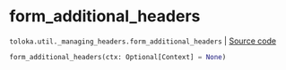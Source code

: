 # form_additional_headers
`toloka.util._managing_headers.form_additional_headers` | [Source code](https://github.com/Toloka/toloka-kit/blob/v1.1.4/src/util/_managing_headers.py#L83)

```python
form_additional_headers(ctx: Optional[Context] = None)
```


